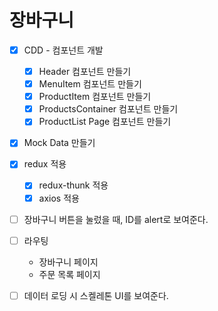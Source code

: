 # 장바구니

- [x] CDD - 컴포넌트 개발
  - [x] Header 컴포넌트 만들기
  - [x] MenuItem 컴포넌트 만들기
  - [x] ProductItem 컴포넌트 만들기
  - [x] ProductsContainer 컴포넌트 만들기
  - [x] ProductList Page 컴포넌트 만들기
- [x] Mock Data 만들기

- [x] redux 적용
  - [x] redux-thunk 적용
  - [x] axios 적용
- [ ] 장바구니 버튼을 눌렀을 때, ID를 alert로 보여준다.
- [ ] 라우팅

  - 장바구니 페이지
  - 주문 목록 페이지

- [ ] 데이터 로딩 시 스켈레톤 UI를 보여준다.
